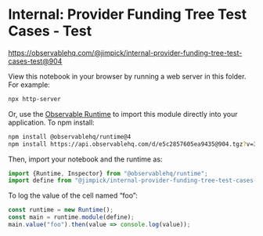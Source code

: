 # Internal: Provider Funding Tree Test Cases - Test

https://observablehq.com/@jimpick/internal-provider-funding-tree-test-cases-test@904

View this notebook in your browser by running a web server in this folder. For
example:

~~~sh
npx http-server
~~~

Or, use the [Observable Runtime](https://github.com/observablehq/runtime) to
import this module directly into your application. To npm install:

~~~sh
npm install @observablehq/runtime@4
npm install https://api.observablehq.com/d/e5c2857605ea9435@904.tgz?v=3
~~~

Then, import your notebook and the runtime as:

~~~js
import {Runtime, Inspector} from "@observablehq/runtime";
import define from "@jimpick/internal-provider-funding-tree-test-cases-test";
~~~

To log the value of the cell named “foo”:

~~~js
const runtime = new Runtime();
const main = runtime.module(define);
main.value("foo").then(value => console.log(value));
~~~
